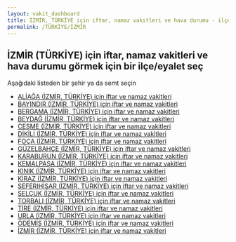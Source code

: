```yaml
---
layout: vakit_dashboard
title: İZMİR, TÜRKİYE için iftar, namaz vakitleri ve hava durumu - ilçe/eyalet seç
permalink: /TÜRKİYE/İZMİR
---
```


## İZMİR (TÜRKİYE) için iftar, namaz vakitleri ve hava durumu  görmek için bir ilçe/eyalet seç

Aşağıdaki listeden bir şehir ya da semt seçin

* [ALİAĞA (İZMİR, TÜRKİYE) için iftar ve namaz vakitleri](/TÜRKİYE/İZMİR/ALİAĞA)
* [BAYINDIR (İZMİR, TÜRKİYE) için iftar ve namaz vakitleri](/TÜRKİYE/İZMİR/BAYINDIR)
* [BERGAMA (İZMİR, TÜRKİYE) için iftar ve namaz vakitleri](/TÜRKİYE/İZMİR/BERGAMA)
* [BEYDAĞ (İZMİR, TÜRKİYE) için iftar ve namaz vakitleri](/TÜRKİYE/İZMİR/BEYDAĞ)
* [CEŞME (İZMİR, TÜRKİYE) için iftar ve namaz vakitleri](/TÜRKİYE/İZMİR/CEŞME)
* [DİKİLİ (İZMİR, TÜRKİYE) için iftar ve namaz vakitleri](/TÜRKİYE/İZMİR/DİKİLİ)
* [FOÇA (İZMİR, TÜRKİYE) için iftar ve namaz vakitleri](/TÜRKİYE/İZMİR/FOÇA)
* [GÜZELBAHÇE (İZMİR, TÜRKİYE) için iftar ve namaz vakitleri](/TÜRKİYE/İZMİR/GÜZELBAHÇE)
* [KARABURUN (İZMİR, TÜRKİYE) için iftar ve namaz vakitleri](/TÜRKİYE/İZMİR/KARABURUN)
* [KEMALPAŞA (İZMİR, TÜRKİYE) için iftar ve namaz vakitleri](/TÜRKİYE/İZMİR/KEMALPAŞA)
* [KINIK (İZMİR, TÜRKİYE) için iftar ve namaz vakitleri](/TÜRKİYE/İZMİR/KINIK)
* [KİRAZ (İZMİR, TÜRKİYE) için iftar ve namaz vakitleri](/TÜRKİYE/İZMİR/KİRAZ)
* [SEFERIHİSAR (İZMİR, TÜRKİYE) için iftar ve namaz vakitleri](/TÜRKİYE/İZMİR/SEFERIHİSAR)
* [SELÇUK (İZMİR, TÜRKİYE) için iftar ve namaz vakitleri](/TÜRKİYE/İZMİR/SELÇUK)
* [TORBALI (İZMİR, TÜRKİYE) için iftar ve namaz vakitleri](/TÜRKİYE/İZMİR/TORBALI)
* [TİRE (İZMİR, TÜRKİYE) için iftar ve namaz vakitleri](/TÜRKİYE/İZMİR/TİRE)
* [URLA (İZMİR, TÜRKİYE) için iftar ve namaz vakitleri](/TÜRKİYE/İZMİR/URLA)
* [ÖDEMİŞ (İZMİR, TÜRKİYE) için iftar ve namaz vakitleri](/TÜRKİYE/İZMİR/ÖDEMİŞ)
* [İZMİR (İZMİR, TÜRKİYE) için iftar ve namaz vakitleri](/TÜRKİYE/İZMİR/İZMİR)

<script type="text/javascript">
  var GLOBAL_COUNTRY = 'TÜRKİYE';
  var GLOBAL_CITY = 'İZMİR';
  var GLOBAL_STATE = 'İZMİR';
</script>
